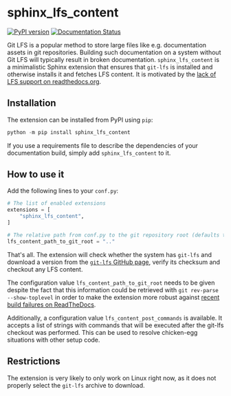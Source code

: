 # sphinx_lfs_content

[![PyPI version](https://badge.fury.io/py/sphinx-lfs-content.svg)](https://badge.fury.io/py/sphinx-lfs-content)
[![Documentation Status](https://readthedocs.org/projects/sphinx-lfs-content/badge/?version=latest)](https://sphinx-lfs-content.readthedocs.io/en/latest/?badge=latest)

Git LFS is a popular method to store large files like e.g. documentation assets in git repositories.
Building such documentation on a system without Git LFS will typically result in broken documentation. 
`sphinx_lfs_content` is a minimalistic Sphinx extension that ensures that `git-lfs` is installed and otherwise installs it and fetches LFS content.
It is motivated by the [lack of LFS support on readthedocs.org](https://github.com/readthedocs/readthedocs.org/issues/1846).

## Installation

The extension can be installed from PyPI using `pip`:

```python
python -m pip install sphinx_lfs_content
```

If you use a requirements file to describe the dependencies of your documentation build, simply add `sphinx_lfs_content` to it.

## How to use it

Add the following lines to your `conf.py`:

```python
# The list of enabled extensions
extensions = [
    "sphinx_lfs_content",
]

# The relative path from conf.py to the git repository root (defaults to ".")
lfs_content_path_to_git_root = ".."
```

That's all. The extension will check whether the system has `git-lfs` and download a version
from the [`git-lfs` GitHub page](https://github.com/git-lfs/git-lfs), verify its checksum
and checkout any LFS content.

The configuration value `lfs_content_path_to_git_root` needs to be given despite the
fact that this information could be retrieved with `git rev-parse --show-toplevel` in
order to make the extension more robust against [recent build failures on ReadTheDocs](https://github.com/readthedocs/readthedocs.org/issues/8288).

Additionally, a configuration value `lfs_content_post_commands` is available. It accepts a list
of strings with commands that will be executed after the git-lfs checkout was performed.
This can be used to resolve chicken-egg situations with other setup code.

## Restrictions

The extension is very likely to only work on Linux right now, as it does not properly select the `git-lfs` archive to download.
